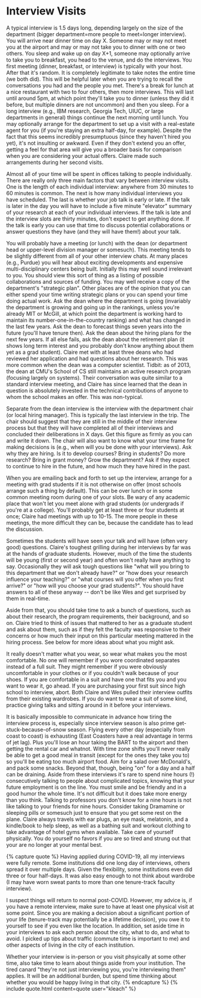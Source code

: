 # Interview Visits

A typical interview is 1.5 days long, depending largely on the size of the
department (bigger department=more people to meet=longer
interview). You will arrive near dinner time on day X. Someone may or may not
meet you at the airport and may or may not take you to dinner with one or two
others. You sleep and wake up on day X+1, someone may optionally arrive to take
you to breakfast, you head to the venue, and do the interviews. You first
meeting (dinner, breakfast, or interview) is typically with your host. After that it's random. It is completely
legitimate to take notes the entire time (we both did).  This will be 
helpful later when you are trying to recall the conversations you had and the
people you met.  There's a break for lunch at a nice restaurant with two to four
others, then more interviews. This will last until around 5pm, at which point
they'll take you to dinner (unless they did it before, but multiple dinners are
not uncommon) and then you sleep.  For a long interview (e.g., IBM research,
Georgia Tech, UIUC, or large departments in general) things continue the next
morning until lunch. You may optionally arrange for the department to set up a
visit with a real-estate agent for you (if you're staying an extra half-day, for
example). Despite the fact that this seems incredibly presumptuous (since they
haven't hired you yet), it's not insulting or awkward. Even if they don't extend
you an offer, getting a feel for that area will give you a broader basis for
comparison when you are considering your actual offers.  Claire made such
arrangements during her second visits.

Almost all of your time will be spent in offices talking to people
individually. There are really only three main factors that vary between
interview visits. One is the length of each individual interview: anywhere
from 30 minutes to 60 minutes is common. The next is how many individual
interviews you have scheduled. The last is whether your job talk is early
or late. If the talk is later in the day you will have to include a five
minute "elevator" summary of your research at each of your individual
interviews. If the talk is late and the interview slots are thirty minutes,
don't expect to get anything done. If the talk is early you can use that
time to discuss potential collaborations or answer questions they have (and
they will have them!) about your talk. 
 
You will probably have a meeting (or lunch) with the dean (or department
head or upper-level division manager or somesuch). This meeting tends to be
slightly different from all of your other interview chats. At many places
(e.g., Purdue) you will hear about exciting developments and expensive
multi-disciplinary centers being built. Initially this may well sound
irrelevant to you. You should view this sort of thing as a listing of
possible collaborations and sources of funding. You may well receive a copy
of the department's "strategic plan". Other places are of the opinion that
you can either spend your time writing strategic plans or you can spend
your time doing actual work. Ask the dean where the department is going
(invariably the department is growing and going up in the rankings, unless
you're already MIT or McGill, at which point the department is working
hard to maintain its number-one-in-the-country ranking) and what has
changed in the last few years. Ask the dean to forecast things seven years
into the future (you'll have tenure then). Ask the dean about the hiring
plans for the next few years. If all else fails, ask the dean
about the retirement plan (it shows long term interest and you probably
don't know anything about them yet as a grad student). 
Claire met with at least three deans who had reviewed her application and had
questions about her research.  This was more common when the dean was a computer
scientist. Tidbit: as of 2013, the dean at CMU's School of CS still maintains an
active research program (focusing largely on systems).  Their conversation was
quite similar to a standard interview meeting, and Claire has since learned that
the dean in question is absolutely invested in the technical contributions of
anyone to whom the school makes an offer. This was non-typical.

Separate from the dean interview is the interview with the department chair
(or local hiring manager). This is typically the last interview in the
trip. The chair should suggest that they are still in the middle of their
interview process but that they will have completed all of their interviews
and concluded their deliberations in X days. Get this figure as firmly as
you can and write it down. The chair will also want to know what your
time frame for making decisions is (e.g., when will you be done with
your interviews). Ask why they are hiring. Is it to develop courses? Bring
in students? Do more research? Bring in grant money? Grow the department?  Ask
if they expect to continue to hire in the future, and how much they have hired
in the past.

When you are emailing back and forth to set up the interview, arrange for a
meeting with grad students if it is not otherwise on offer (most schools arrange
such a thing by default). This can be over lunch or in some common meeting room
during one of your slots. Be wary of any academic place that won't let you meet alone
with grad students (or undergrads if you're at a college). You'll probably get
at least three or four students at once; Claire had meetings with up to
10-15. The more people in these meetings, the more difficult they can be,
because the candidate has to lead the discussion. 

Sometimes the students will have seen your talk and will have (often very good)
questions.  Claire's toughest grilling during her interviews by far was at the
hands of graduate students.  However, much of the time the students will be
young (first or second year) and often won't really have anything to say.
Occasionally they will ask tough questions like "what will you bring to this
department that we don't already have?" or "how does your research influence
your teaching?" or "what courses will you offer when you first arrive?" or "how
will you choose your grad students?". You should have answers to all of these
anyway -- don't be like Wes and get surprised by them in real-time.

Aside from that, you should take time to ask a bunch of questions, such as about
their research, the program requirements, their background, and so on. Claire
tried to think of issues that mattered to her as a graduate student and ask
about them, such as if they felt the faculty was responsive to their concerns or
how much their input on this particular meeting mattered in the hiring process.
See below for more ideas about what you might ask.


It really doesn't matter what you wear, so wear what makes you the most
comfortable.  No one will remember if you wore coordinated separates
instead of a full suit.  They might remember if you were obviously
uncomfortable in your clothes or if you couldn't walk because of your
shoes.  If you are comfortable in a suit and have one that fits you and you
want to wear it, go ahead.  If you are purchasing your first suit since
high school to interview, abort.  Both Claire and Wes pulled their
interview outfits from their existing wardrobes.  If you do want to wear a
suit of some kind, practice giving talks and sitting around in it before
your interviews.

It is basically impossible to communicate in advance how tiring the
interview process is, especially since interview season is also prime
get-stuck-because-of-snow season. Flying every other day (especially from coast
to coast) is exhausting (East Coasters have a real advantage in terms of jet
lag). Plus you'll lose an hour taking the BART to the airport and then getting
the rental car and whatnot. With time zone shifts you'll never really be able to
get a good meal in transit (except for the ones they take you to) so you'll be
eating too much airport food. Aim for a salad over McDonald's, and pack some
snacks. Beyond that, though, being "on" for a day and a half can be
draining. Aside from these interviews it's rare to spend nine hours (!)
consecutively talking to people about complicated topics, knowing that your
future employment is on the line. You must smile and be friendly and in a good
humor the whole time. It's not difficult but it does take more energy than you
think. Talking to professors you don't know for a nine hours is not like talking
to your friends for nine hours. Consider taking Dramamine or sleeping pills or
somesuch just to ensure that you get some rest on the plane.  Claire always
travels with ear plugs, an eye mask, melatonin, and a kindle/book to help sleep,
as well as a bathing suit and workout clothing to take advantage of hotel gyms
when available.  Take care of yourself physically.  You do yourself no
favors if you are so tired and strung out that your are no longer at your mental
best.

{% capture quote %}
Having applied during COVID-19, all my interviews were fully remote.
Some institutions did one long day of interviews, others spread it over
multiple days.  Given the flexibility, some institutions even did three
or four half-days.  It was also easy enough to not think about wardrobe
(I may have worn sweat pants to more than one tenure-track faculty
interview). 

I suspect things will return to normal post-COVID.
However, my advice is, if you have a remote interview, make sure to have
at least one physical visit at some point.  Since you are making a decision
about a significant portion of your life (tenure-track may potentially
be a lifetime decision), you owe it to yourself to see if you even like
the location.  In addition, set aside time in your interviews to ask
each person about the city, what to do, and what to avoid.  I picked up
tips about traffic (commute time is important to me) and other aspects
of living in the city of each institution.

Whether your interview is in-person or you visit phsyically at some
other time, also take time to learn about things aside from your
institution.  The tired canard "they're not just interviewing you,
you're interviewing them" applies.  It will be an additional burden, but
spend time thinking about whether you would be happy living in that
city. 
{% endcapture %}
{% include quote.html content=quote user="kleach" %}
